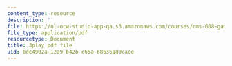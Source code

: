 ```yaml
---
content_type: resource
description: ''
file: https://ol-ocw-studio-app-qa.s3.amazonaws.com/courses/cms-608-game-design-fall-2010/bde4902a12a9b42bc65a686361d0cace_68570.pdf
file_type: application/pdf
resourcetype: Document
title: 3play pdf file
uid: bde4902a-12a9-b42b-c65a-686361d0cace
---
```

